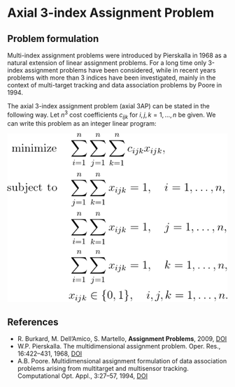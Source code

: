 # Axial 3-index Assignment Problem


## Problem formulation

Multi-index assignment problems were introduced by Pierskalla in 1968 as a natural
extension of linear assignment problems. For a long time only 3-index assignment problems
have been considered, while in recent years problems with more than 3 indices have been
investigated, mainly in the context of multi-target tracking and data association problems by Poore in 1994.


The axial 3-index assignment problem (axial 3AP) can be stated in the following way. Let
$n^3$ cost coefficients $c_{ijk}$ for $i,j,k = 1, \ldots , n$ be given.
We can write this problem as an integer linear program:



![Mathematical formulation](./problem.png)



## References
+ R. Burkard, M. Dell’Amico, S. Martello, **Assignment Problems**, 2009, [DOI](https://doi.org/10.1137/1.9781611972238)
+ W.P. Pierskalla. The multidimensional assignment problem. Oper. Res., 16:422–431, 1968, [DOI](https://doi.org/10.1287/opre.16.2.422)
+ A.B. Poore. Multidimensional assignment formulation of data association problems arising from multitarget and multisensor tracking. Computational Opt. Appl., 3:27–57, 1994, [DOI](https://doi.org/10.1007/978-1-4757-3155-2_2)
